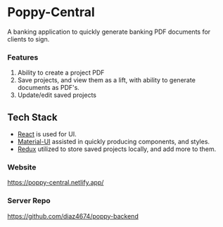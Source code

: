 # Poppy-Central
A banking application to quickly generate banking PDF documents for clients to sign.

### Features
1. Ability to create a project PDF 
2. Save projects, and view them as a lift, with ability to generate documents as PDF's.
3. Update/edit saved projects

## Tech Stack
+ [React](https://reactjs.org/) is used for UI.
+ [Material-UI](https://material-ui.com/) assisted in quickly producing components, and styles.
+ [Redux](https://redux.js.org/) utilized to store saved projects locally, and add more to them.

### Website
https://poppy-central.netlify.app/ 

### Server Repo
https://github.com/diaz4674/poppy-backend 
